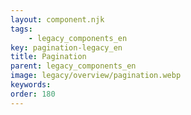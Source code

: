 ```yaml
---
layout: component.njk
tags: 
    - legacy_components_en
key: pagination-legacy_en
title: Pagination
parent: legacy_components_en
image: legacy/overview/pagination.webp
keywords: 
order: 180
---
```


